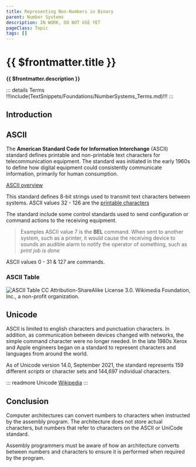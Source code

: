 ```yaml
---
title: Representing Non-Numbers in Binary
parent: Number Systems
description: IN WORK, DO NOT USE YET
pageClass: Topic
tags: []
---
```


# {{ $frontmatter.title }}
**{{ $frontmatter.description }}**

<KeyConcepts :ConceptArray= "[
{
  Concept:'Numbers are used to represent letters',
  Details:'ASCII provides a standard way to map numbers to alphanumeric values, as well as punctuation and special characters'
},
{
  Concept:'Computer architectures are number based',
  Details:'To present ASCII (or UniCode) characters, the architecture and the assembly program must manage the numbers they intended to represent characters'
  },
]" />

::: details Terms
!!!include(TextSnippets/Foundations/NumberSystems_Terms.md)!!!
:::

## Introduction

## ASCII

The **American Standard Code for Information Interchange** (ASCII) standard defines printable and non-printable text characters for telecommunication equipment. The standard was initiated in the early 1960s to define how digital equipment could consistently communicate information, primarily for human consumption.

[ASCII overview](https://en.wikipedia.org/wiki/ASCII)

This standard defines 8-bit strings used to transmit text characters between systems. ASCII values 32 - 126 are the [printable characters](https://en.wikipedia.org/wiki/ASCII#Printable_characters)

The standard include some control standards used to send configuration or command actions to the receiving equipment. 

> Examples ASCII value 7 is the **BEL** command. When sent to another system, such as a printer, it would cause the receiving device to sounds an audible alarm to notify the operator of something, such as *print job is done*

ASCII values 0 - 31 & 127 are commands. 

### ASCII Table

![ASCII Table](/images/NumberSystems/1280px-ASCII-Table-wide.svg.png)
CC Attribution-ShareAlike License 3.0. Wikimedia Foundation, Inc., a non-profit organization.

## Unicode

ASCII is limited to english characters and punctuation characters. In addition, as communication between devices changed with networks, the simple command character were no longer needed. In the late 1980s Xerox and Apple engineers began on a standard to represent characters and languages from around the world.

As of Unicode version 14.0, September 2021, the standard represents 159 different *scripts* or character sets and 144,697 individual characters.

::: readmore Unicode 
[Wikipedia](https://en.wikipedia.org/wiki/Unicode)
:::

## Conclusion

Computer architectures can convert numbers to characters when instructed by the assembly program. The architecture does not store actual characters, but numbers that refer to characters on the ASCII or UniCode standard.

Assembly programmers must be aware of how an architecture converts between numbers and characters to ensure it is performed when required by the program.